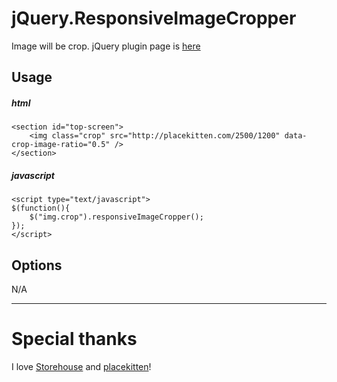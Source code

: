 jQuery.ResponsiveImageCropper
===========================

Image will be crop. jQuery plugin page is [here](https://github.com/ushios/jQuery.ResponsiveImageCropper)


Usage
------

##### html
    <section id="top-screen">
        <img class="crop" src="http://placekitten.com/2500/1200" data-crop-image-ratio="0.5" />
    </section>

##### javascript

    <script type="text/javascript">
    $(function(){
        $("img.crop").responsiveImageCropper();
    });
    </script>


Options
--------

N/A

---

Special thanks
===============
I love [Storehouse](https://www.storehouse.co/) and [placekitten](http://placekitten.com/)!
